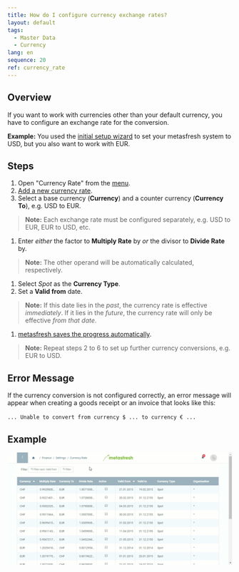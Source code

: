 ```yaml
---
title: How do I configure currency exchange rates?
layout: default
tags:
  - Master Data
  - Currency
lang: en
sequence: 20
ref: currency_rate
---
```


## Overview
If you want to work with currencies other than your default currency, you have to configure an exchange rate for the conversion.

**Example:** You used the [initial setup wizard](InitialSetupWizard) to set your metasfresh system to USD, but you also want to work with EUR.

## Steps
1. Open "Currency Rate" from the [menu](Menu).
1. [Add a new currency rate](New_Record_Window).
1. Select a base currency (**Currency**) and a counter currency (**Currency To**), e.g. USD to EUR.
 >**Note:** Each exchange rate must be configured separately, e.g. USD to EUR, EUR to USD, etc.

1. Enter *either* the factor to **Multiply Rate** by *or* the divisor to **Divide Rate** by.
 >**Note:** The other operand will be automatically calculated, respectively.

1. Select *Spot* as the **Currency Type**.
1. Set a **Valid from** date.
 >**Note:** If this date lies in the *past*, the currency rate is effective *immediately*. If it lies in the *future*, the currency rate will only be effective *from that date*.

1. [metasfresh saves the progress automatically](Saveindicator).
 >**Note:** Repeat steps 2 to 6 to set up further currency conversions, e.g. EUR to USD.

## Error Message
If the currency conversion is not configured correctly, an error message will appear when creating a goods receipt or an invoice that looks like this:

`... Unable to convert from currency $ ... to currency € ...`

## Example
![](assets/Currency_Rate_walkthrough.gif)
